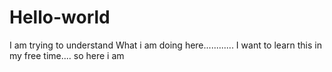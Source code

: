 # Hello-world
I am trying to understand What i am doing here............
I want to learn this in my free time....
so here i am
